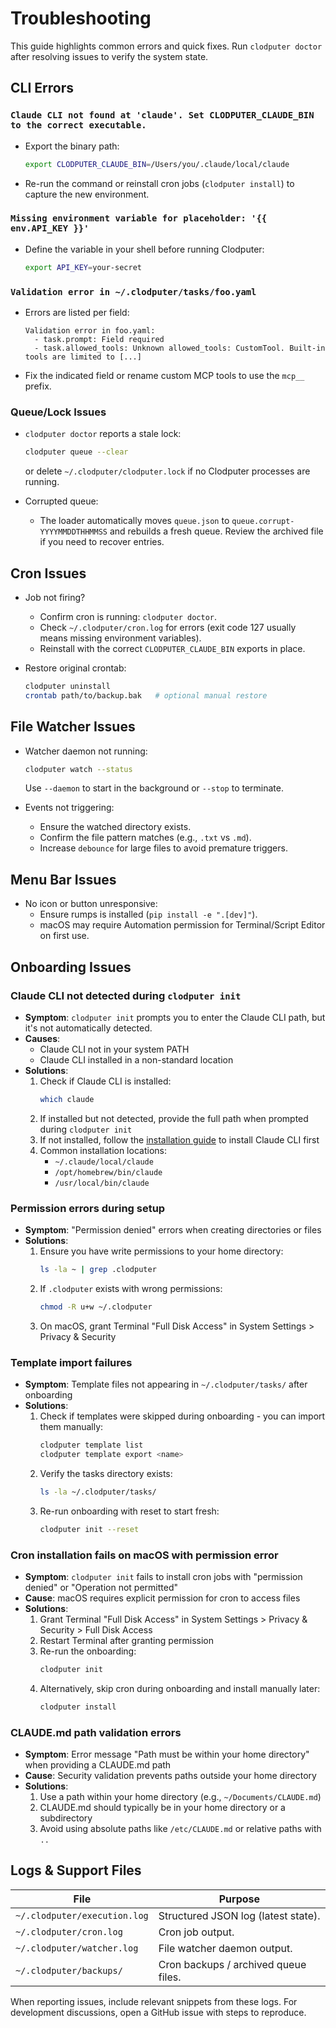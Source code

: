 # Troubleshooting

This guide highlights common errors and quick fixes. Run `clodputer doctor` after resolving issues to verify the system state.

## CLI Errors

### `Claude CLI not found at 'claude'. Set CLODPUTER_CLAUDE_BIN to the correct executable.`

- Export the binary path:
  ```bash
  export CLODPUTER_CLAUDE_BIN=/Users/you/.claude/local/claude
  ```
- Re-run the command or reinstall cron jobs (`clodputer install`) to capture the new environment.

### `Missing environment variable for placeholder: '{{ env.API_KEY }}'`

- Define the variable in your shell before running Clodputer:
  ```bash
  export API_KEY=your-secret
  ```

### `Validation error in ~/.clodputer/tasks/foo.yaml`

- Errors are listed per field:
  ```
  Validation error in foo.yaml:
    - task.prompt: Field required
    - task.allowed_tools: Unknown allowed_tools: CustomTool. Built-in tools are limited to [...]
  ```
- Fix the indicated field or rename custom MCP tools to use the `mcp__` prefix.

### Queue/Lock Issues

- `clodputer doctor` reports a stale lock:
  ```bash
  clodputer queue --clear
  ```
  or delete `~/.clodputer/clodputer.lock` if no Clodputer processes are running.

- Corrupted queue:
  - The loader automatically moves `queue.json` to `queue.corrupt-YYYYMMDDTHHMMSS` and rebuilds a fresh queue. Review the archived file if you need to recover entries.

## Cron Issues

- Job not firing?
  - Confirm cron is running: `clodputer doctor`.
  - Check `~/.clodputer/cron.log` for errors (exit code 127 usually means missing environment variables).
  - Reinstall with the correct `CLODPUTER_CLAUDE_BIN` exports in place.

- Restore original crontab:
  ```bash
  clodputer uninstall
  crontab path/to/backup.bak   # optional manual restore
  ```

## File Watcher Issues

- Watcher daemon not running:
  ```bash
  clodputer watch --status
  ```
  Use `--daemon` to start in the background or `--stop` to terminate.

- Events not triggering:
  - Ensure the watched directory exists.
  - Confirm the file pattern matches (e.g., `.txt` vs `.md`).
  - Increase `debounce` for large files to avoid premature triggers.

## Menu Bar Issues

- No icon or button unresponsive:
  - Ensure rumps is installed (`pip install -e ".[dev]"`).
  - macOS may require Automation permission for Terminal/Script Editor on first use.

## Onboarding Issues

### Claude CLI not detected during `clodputer init`

- **Symptom**: `clodputer init` prompts you to enter the Claude CLI path, but it's not automatically detected.
- **Causes**:
  - Claude CLI not in your system PATH
  - Claude CLI installed in a non-standard location
- **Solutions**:
  1. Check if Claude CLI is installed:
     ```bash
     which claude
     ```
  2. If installed but not detected, provide the full path when prompted during `clodputer init`
  3. If not installed, follow the [installation guide](installation.md) to install Claude CLI first
  4. Common installation locations:
     - `~/.claude/local/claude`
     - `/opt/homebrew/bin/claude`
     - `/usr/local/bin/claude`

### Permission errors during setup

- **Symptom**: "Permission denied" errors when creating directories or files
- **Solutions**:
  1. Ensure you have write permissions to your home directory:
     ```bash
     ls -la ~ | grep .clodputer
     ```
  2. If `.clodputer` exists with wrong permissions:
     ```bash
     chmod -R u+w ~/.clodputer
     ```
  3. On macOS, grant Terminal "Full Disk Access" in System Settings > Privacy & Security

### Template import failures

- **Symptom**: Template files not appearing in `~/.clodputer/tasks/` after onboarding
- **Solutions**:
  1. Check if templates were skipped during onboarding - you can import them manually:
     ```bash
     clodputer template list
     clodputer template export <name>
     ```
  2. Verify the tasks directory exists:
     ```bash
     ls -la ~/.clodputer/tasks/
     ```
  3. Re-run onboarding with reset to start fresh:
     ```bash
     clodputer init --reset
     ```

### Cron installation fails on macOS with permission error

- **Symptom**: `clodputer init` fails to install cron jobs with "permission denied" or "Operation not permitted"
- **Cause**: macOS requires explicit permission for cron to access files
- **Solutions**:
  1. Grant Terminal "Full Disk Access" in System Settings > Privacy & Security > Full Disk Access
  2. Restart Terminal after granting permission
  3. Re-run the onboarding:
     ```bash
     clodputer init
     ```
  4. Alternatively, skip cron during onboarding and install manually later:
     ```bash
     clodputer install
     ```

### CLAUDE.md path validation errors

- **Symptom**: Error message "Path must be within your home directory" when providing a CLAUDE.md path
- **Cause**: Security validation prevents paths outside your home directory
- **Solutions**:
  1. Use a path within your home directory (e.g., `~/Documents/CLAUDE.md`)
  2. CLAUDE.md should typically be in your home directory or a subdirectory
  3. Avoid using absolute paths like `/etc/CLAUDE.md` or relative paths with `..`

## Logs & Support Files

| File                               | Purpose                               |
|------------------------------------|---------------------------------------|
| `~/.clodputer/execution.log`       | Structured JSON log (latest state).   |
| `~/.clodputer/cron.log`            | Cron job output.                      |
| `~/.clodputer/watcher.log`         | File watcher daemon output.           |
| `~/.clodputer/backups/`            | Cron backups / archived queue files.  |

When reporting issues, include relevant snippets from these logs. For development discussions, open a GitHub issue with steps to reproduce.
